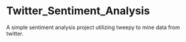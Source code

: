 # Twitter_Sentiment_Analysis
A simple sentiment analysis project utilizing tweepy to mine data from twitter.
